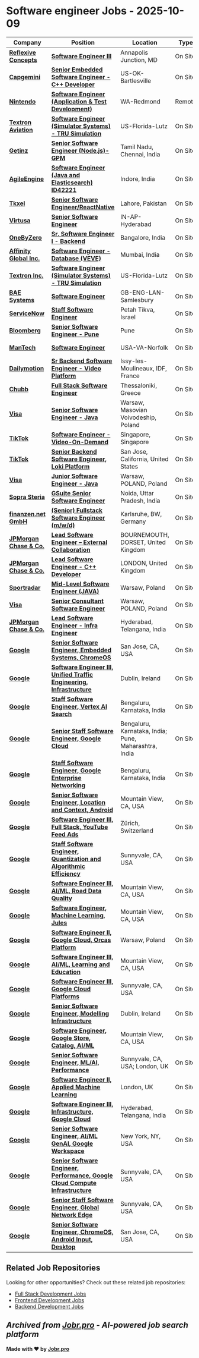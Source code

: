 # Software engineer Jobs - 2025-10-09

| Company | Position | Location | Type | Date |
| ------- | -------- | -------- | ---- | ------ |
| **[Reflexive Concepts](https://www.reflexiveconcepts.com)** | **[Software Engineer III](https://jobr.pro/job/29882765/software-engineer-iii?utm_source=github&utm_medium=repo&utm_campaign=github-software-engineering-jobs)** | Annapolis Junction, MD | On Site | Oct 09 |
| **[Capgemini](https://www.capgemini.com/)** | **[Senior Embedded Software Engineer - C++ Developer](https://jobr.pro/job/29868904/senior-embedded-software-engineer-c-developer?utm_source=github&utm_medium=repo&utm_campaign=github-software-engineering-jobs)** | US-OK-Bartlesville | On Site | Oct 09 |
| **[Nintendo](https://www.nintendo.com/)** | **[Software Engineer (Application & Test Development)](https://jobr.pro/job/29868766/software-engineer-application-test-development?utm_source=github&utm_medium=repo&utm_campaign=github-software-engineering-jobs)** | WA-Redmond | Remote | Oct 09 |
| **[Textron Aviation](https://txtav.com/)** | **[Software Engineer (Simulator Systems) - TRU Simulation](https://jobr.pro/job/29868306/software-engineer-simulator-systems-tru-simulation?utm_source=github&utm_medium=repo&utm_campaign=github-software-engineering-jobs)** | US-Florida-Lutz | On Site | Oct 09 |
| **[Getinz](https://www.getinz.com/)** | **[Senior Software Engineer (Node.js)- GPM](https://jobr.pro/job/29871091/senior-software-engineer-nodejs-gpm?utm_source=github&utm_medium=repo&utm_campaign=github-software-engineering-jobs)** | Tamil Nadu, Chennai, India | On Site | Oct 09 |
| **[AgileEngine](https://agileengine.com/)** | **[Software Engineer (Java and Elasticsearch) ID42221](https://jobr.pro/job/29867440/software-engineer-java-and-elasticsearch-id42221?utm_source=github&utm_medium=repo&utm_campaign=github-software-engineering-jobs)** | Indore, India | On Site | Oct 09 |
| **[Tkxel](https://tkxel.com/)** | **[Senior Software Engineer/ReactNative](https://jobr.pro/job/29867197/senior-software-engineerreactnative?utm_source=github&utm_medium=repo&utm_campaign=github-software-engineering-jobs)** | Lahore, Pakistan | On Site | Oct 09 |
| **[Virtusa](https://www.virtusa.com/)** | **[Senior Software Engineer](https://jobr.pro/job/29865983/senior-software-engineer?utm_source=github&utm_medium=repo&utm_campaign=github-software-engineering-jobs)** | IN-AP-Hyderabad | On Site | Oct 09 |
| **[OneByZero](https://onebyzero.ai)** | **[Sr. Software Engineer I - Backend](https://jobr.pro/job/29865107/sr-software-engineer-i-backend?utm_source=github&utm_medium=repo&utm_campaign=github-software-engineering-jobs)** | Bangalore, India | On Site | Oct 09 |
| **[Affinity Global Inc.](https://www.affinity.com/)** | **[Software Engineer - Database (VEVE)](https://jobr.pro/job/29873445/software-engineer-database-veve?utm_source=github&utm_medium=repo&utm_campaign=github-software-engineering-jobs)** | Mumbai, India | On Site | Oct 09 |
| **[Textron Inc.](https://www.textron.com/)** | **[Software Engineer (Simulator Systems) - TRU Simulation](https://jobr.pro/job/29863425/software-engineer-simulator-systems-tru-simulation?utm_source=github&utm_medium=repo&utm_campaign=github-software-engineering-jobs)** | US-Florida-Lutz | On Site | Oct 09 |
| **[BAE Systems](https://www.baesystems.com/)** | **[Software Engineer](https://jobr.pro/job/29862104/software-engineer?utm_source=github&utm_medium=repo&utm_campaign=github-software-engineering-jobs)** | GB-ENG-LAN-Samlesbury | On Site | Oct 09 |
| **[ServiceNow](https://www.servicenow.com)** | **[Staff Software Engineer](https://jobr.pro/job/29862604/staff-software-engineer?utm_source=github&utm_medium=repo&utm_campaign=github-software-engineering-jobs)** | Petah Tikva, Israel | On Site | Oct 09 |
| **[Bloomberg](https://www.bloomberg.com/)** | **[Senior Software Engineer - Pune](https://jobr.pro/job/29862036/senior-software-engineer-pune?utm_source=github&utm_medium=repo&utm_campaign=github-software-engineering-jobs)** | Pune | On Site | Oct 09 |
| **[ManTech](https://www.mantech.com/)** | **[Software Engineer](https://jobr.pro/job/29861937/software-engineer?utm_source=github&utm_medium=repo&utm_campaign=github-software-engineering-jobs)** | USA-VA-Norfolk | On Site | Oct 09 |
| **[Dailymotion](https://www.dailymotion.com/)** | **[Sr Backend Software Engineer - Video Platform](https://jobr.pro/job/29862612/sr-backend-software-engineer-video-platform?utm_source=github&utm_medium=repo&utm_campaign=github-software-engineering-jobs)** | Issy-les-Moulineaux, IDF, France | On Site | Oct 09 |
| **[Chubb](https://www.chubb.com/)** | **[Full Stack Software Engineer](https://jobr.pro/job/29872974/full-stack-software-engineer?utm_source=github&utm_medium=repo&utm_campaign=github-software-engineering-jobs)** | Thessaloniki, Greece | On Site | Oct 09 |
| **[Visa](https://visa.com)** | **[Senior Software Engineer - Java](https://jobr.pro/job/29862614/senior-software-engineer-java?utm_source=github&utm_medium=repo&utm_campaign=github-software-engineering-jobs)** | Warsaw, Masovian Voivodeship, Poland | On Site | Oct 09 |
| **[TikTok](https://www.tiktok.com/)** | **[Software Engineer - Video-On-Demand](https://jobr.pro/job/29860601/software-engineer-video-on-demand?utm_source=github&utm_medium=repo&utm_campaign=github-software-engineering-jobs)** | Singapore, Singapore | On Site | Oct 09 |
| **[TikTok](https://www.tiktok.com/)** | **[Senior Backend Software Engineer, Loki Platform](https://jobr.pro/job/29860488/senior-backend-software-engineer-loki-platform?utm_source=github&utm_medium=repo&utm_campaign=github-software-engineering-jobs)** | San Jose, California, United States | On Site | Oct 09 |
| **[Visa](https://visa.com)** | **[Junior Software Engineer - Java](https://jobr.pro/job/29862629/junior-software-engineer-java?utm_source=github&utm_medium=repo&utm_campaign=github-software-engineering-jobs)** | Warsaw, POLAND, Poland | On Site | Oct 09 |
| **[Sopra Steria](https://www.soprasteria.com)** | **[GSuite Senior Software Engineer](https://jobr.pro/job/29862631/gsuite-senior-software-engineer?utm_source=github&utm_medium=repo&utm_campaign=github-software-engineering-jobs)** | Noida, Uttar Pradesh, India | On Site | Oct 09 |
| **[finanzen.net GmbH](https://www.finanzennet.gmbh)** | **[(Senior) Fullstack Software Engineer (m/w/d)](https://jobr.pro/job/29862635/senior-fullstack-software-engineer-mwd?utm_source=github&utm_medium=repo&utm_campaign=github-software-engineering-jobs)** | Karlsruhe, BW, Germany | On Site | Oct 09 |
| **[JPMorgan Chase & Co.](https://www.jpmorganchase.com/)** | **[Lead Software Engineer – External Collaboration](https://jobr.pro/job/29867782/lead-software-engineer-external-collaboration?utm_source=github&utm_medium=repo&utm_campaign=github-software-engineering-jobs)** | BOURNEMOUTH, DORSET, United Kingdom | On Site | Oct 09 |
| **[JPMorgan Chase & Co.](https://www.jpmorganchase.com/)** | **[Lead Software Engineer - C++ Developer](https://jobr.pro/job/29867786/lead-software-engineer-c-developer?utm_source=github&utm_medium=repo&utm_campaign=github-software-engineering-jobs)** | LONDON, United Kingdom | On Site | Oct 09 |
| **[Sportradar](https://sportradar.com/)** | **[Mid-Level Software Engineer (JAVA)](https://jobr.pro/job/29862646/mid-level-software-engineer-java?utm_source=github&utm_medium=repo&utm_campaign=github-software-engineering-jobs)** | Warsaw, Poland | On Site | Oct 09 |
| **[Visa](https://visa.com)** | **[Senior Consultant Software Engineer](https://jobr.pro/job/29862650/senior-consultant-software-engineer?utm_source=github&utm_medium=repo&utm_campaign=github-software-engineering-jobs)** | Warsaw, POLAND, Poland | On Site | Oct 09 |
| **[JPMorgan Chase & Co.](https://www.jpmorganchase.com/)** | **[Lead Software Engineer - Infra Engineer](https://jobr.pro/job/29867571/lead-software-engineer-infra-engineer?utm_source=github&utm_medium=repo&utm_campaign=github-software-engineering-jobs)** | Hyderabad, Telangana, India | On Site | Oct 09 |
| **[Google](https://www.google.com/)** | **[Senior Software Engineer, Embedded Systems, ChromeOS](https://jobr.pro/job/29856594/senior-software-engineer-embedded-systems-chromeos?utm_source=github&utm_medium=repo&utm_campaign=github-software-engineering-jobs)** | San Jose, CA, USA | On Site | Oct 09 |
| **[Google](https://www.google.com/)** | **[Software Engineer III, Unified Traffic Engineering, Infrastructure](https://jobr.pro/job/29856588/software-engineer-iii-unified-traffic-engineering-infrastructure?utm_source=github&utm_medium=repo&utm_campaign=github-software-engineering-jobs)** | Dublin, Ireland | On Site | Oct 09 |
| **[Google](https://www.google.com/)** | **[Staff Software Engineer, Vertex AI Search](https://jobr.pro/job/29856589/staff-software-engineer-vertex-ai-search?utm_source=github&utm_medium=repo&utm_campaign=github-software-engineering-jobs)** | Bengaluru, Karnataka, India | On Site | Oct 09 |
| **[Google](https://www.google.com/)** | **[Senior Staff Software Engineer, Google Cloud](https://jobr.pro/job/29856578/senior-staff-software-engineer-google-cloud?utm_source=github&utm_medium=repo&utm_campaign=github-software-engineering-jobs)** | Bengaluru, Karnataka, India; Pune, Maharashtra, India | On Site | Oct 09 |
| **[Google](https://www.google.com/)** | **[Staff Software Engineer, Google Enterprise Networking](https://jobr.pro/job/29856556/staff-software-engineer-google-enterprise-networking?utm_source=github&utm_medium=repo&utm_campaign=github-software-engineering-jobs)** | Bengaluru, Karnataka, India | On Site | Oct 09 |
| **[Google](https://www.google.com/)** | **[Senior Software Engineer, Location and Context, Android](https://jobr.pro/job/29856549/senior-software-engineer-location-and-context-android?utm_source=github&utm_medium=repo&utm_campaign=github-software-engineering-jobs)** | Mountain View, CA, USA | On Site | Oct 09 |
| **[Google](https://www.google.com/)** | **[Software Engineer III, Full Stack, YouTube Feed Ads](https://jobr.pro/job/29856527/software-engineer-iii-full-stack-youtube-feed-ads?utm_source=github&utm_medium=repo&utm_campaign=github-software-engineering-jobs)** | Zürich, Switzerland | On Site | Oct 09 |
| **[Google](https://www.google.com/)** | **[Staff Software Engineer, Quantization and Algorithmic Efficiency](https://jobr.pro/job/29856535/staff-software-engineer-quantization-and-algorithmic-efficiency?utm_source=github&utm_medium=repo&utm_campaign=github-software-engineering-jobs)** | Sunnyvale, CA, USA | On Site | Oct 09 |
| **[Google](https://www.google.com/)** | **[Software Engineer III, AI/ML, Road Data Quality](https://jobr.pro/job/29856491/software-engineer-iii-aiml-road-data-quality?utm_source=github&utm_medium=repo&utm_campaign=github-software-engineering-jobs)** | Mountain View, CA, USA | On Site | Oct 09 |
| **[Google](https://www.google.com/)** | **[Software Engineer, Machine Learning, Jules](https://jobr.pro/job/29856498/software-engineer-machine-learning-jules?utm_source=github&utm_medium=repo&utm_campaign=github-software-engineering-jobs)** | Mountain View, CA, USA | On Site | Oct 09 |
| **[Google](https://www.google.com/)** | **[Software Engineer II, Google Cloud, Orcas Platform](https://jobr.pro/job/29856517/software-engineer-ii-google-cloud-orcas-platform?utm_source=github&utm_medium=repo&utm_campaign=github-software-engineering-jobs)** | Warsaw, Poland | On Site | Oct 09 |
| **[Google](https://www.google.com/)** | **[Software Engineer III, AI/ML, Learning and Education](https://jobr.pro/job/29856477/software-engineer-iii-aiml-learning-and-education?utm_source=github&utm_medium=repo&utm_campaign=github-software-engineering-jobs)** | Mountain View, CA, USA | On Site | Oct 09 |
| **[Google](https://www.google.com/)** | **[Software Engineer III, Google Cloud Platforms](https://jobr.pro/job/29856466/software-engineer-iii-google-cloud-platforms?utm_source=github&utm_medium=repo&utm_campaign=github-software-engineering-jobs)** | Sunnyvale, CA, USA | On Site | Oct 09 |
| **[Google](https://www.google.com/)** | **[Senior Software Engineer, Modelling Infrastructure](https://jobr.pro/job/29856463/senior-software-engineer-modelling-infrastructure?utm_source=github&utm_medium=repo&utm_campaign=github-software-engineering-jobs)** | Dublin, Ireland | On Site | Oct 09 |
| **[Google](https://www.google.com/)** | **[Software Engineer, Google Store, Catalog, AI/ML](https://jobr.pro/job/29856461/software-engineer-google-store-catalog-aiml?utm_source=github&utm_medium=repo&utm_campaign=github-software-engineering-jobs)** | Mountain View, CA, USA | On Site | Oct 09 |
| **[Google](https://www.google.com/)** | **[Senior Software Engineer, ML/AI, Performance](https://jobr.pro/job/29856484/senior-software-engineer-mlai-performance?utm_source=github&utm_medium=repo&utm_campaign=github-software-engineering-jobs)** | Sunnyvale, CA, USA; London, UK | On Site | Oct 09 |
| **[Google](https://www.google.com/)** | **[Software Engineer II, Applied Machine Learning](https://jobr.pro/job/29856464/software-engineer-ii-applied-machine-learning?utm_source=github&utm_medium=repo&utm_campaign=github-software-engineering-jobs)** | London, UK | On Site | Oct 09 |
| **[Google](https://www.google.com/)** | **[Software Engineer III, Infrastructure, Google Cloud](https://jobr.pro/job/29856409/software-engineer-iii-infrastructure-google-cloud?utm_source=github&utm_medium=repo&utm_campaign=github-software-engineering-jobs)** | Hyderabad, Telangana, India | On Site | Oct 09 |
| **[Google](https://www.google.com/)** | **[Senior Software Engineer, AI/ML GenAI, Google Workspace](https://jobr.pro/job/29856455/senior-software-engineer-aiml-genai-google-workspace?utm_source=github&utm_medium=repo&utm_campaign=github-software-engineering-jobs)** | New York, NY, USA | On Site | Oct 09 |
| **[Google](https://www.google.com/)** | **[Senior Software Engineer, Performance, Google Cloud Compute Infrastructure](https://jobr.pro/job/29856441/senior-software-engineer-performance-google-cloud-compute-infrastructure?utm_source=github&utm_medium=repo&utm_campaign=github-software-engineering-jobs)** | Sunnyvale, CA, USA | On Site | Oct 09 |
| **[Google](https://www.google.com/)** | **[Senior Staff Software Engineer, Global Network Edge](https://jobr.pro/job/29856428/senior-staff-software-engineer-global-network-edge?utm_source=github&utm_medium=repo&utm_campaign=github-software-engineering-jobs)** | Sunnyvale, CA, USA | On Site | Oct 09 |
| **[Google](https://www.google.com/)** | **[Senior Software Engineer, ChromeOS, Android Input, Desktop](https://jobr.pro/job/29856373/senior-software-engineer-chromeos-android-input-desktop?utm_source=github&utm_medium=repo&utm_campaign=github-software-engineering-jobs)** | San Jose, CA, USA | On Site | Oct 09 |

## Related Job Repositories

Looking for other opportunities? Check out these related job repositories:

- [Full Stack Development Jobs](https://github.com/jobs-jobr-pro/Full-Stack-Development-Jobs)
- [Frontend Development Jobs](https://github.com/jobs-jobr-pro/Frontend-Development-Jobs)
- [Backend Development Jobs](https://github.com/jobs-jobr-pro/Backend-Development-Jobs)



*Archived from [Jobr.pro](https://jobr.pro?utm_source=github&utm_medium=repo&utm_campaign=github-software-engineering-jobs) - AI-powered job search platform*
---

**Made with ❤️ by [Jobr.pro](https://jobr.pro?utm_source=github&utm_medium=repo&utm_campaign=github-software-engineering-jobs)**
